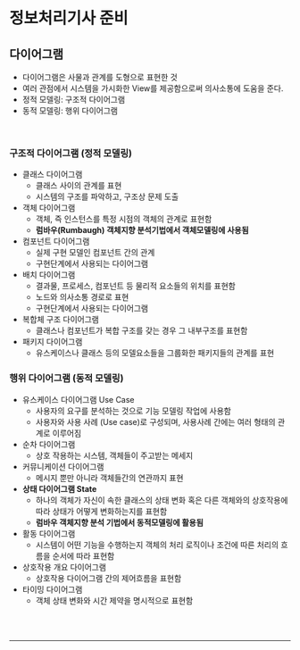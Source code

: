 # 정보처리기사 준비


## 다이어그램
- 다이어그램은 사물과 관계를 도형으로 표현한 것
- 여러 관점에서 시스템을 가시화한 View를 제공함으로써 의사소통에 도움을 준다.
- 정적 모델링: 구조적 다이어그램
- 동적 모델링: 행위 다이어그램

<br>

### 구조적 다이어그램 (정적 모델링)
- 클래스 다이어그램
   - 클래스 사이의 관계를 표현
   - 시스템의 구조를 파악하고, 구조상 문제 도출
- 객체 다이어그램
   - 객체, 즉 인스턴스를 특정 시점의 객체의 관계로 표현함
   - **럼바우(Rumbaugh) 객체지향 분석기법에서 객체모델링에 사용됨**
- 컴포넌트 다이어그램
   - 실제 구현 모델인 컴포넌트 간의 관계
   - 구현단계에서 사용되는 다이어그램
- 배치 다이어그램
   - 결과물, 프로세스, 컴포넌트 등 물리적 요소들의 위치를 표현함
   - 노드와 의사소통 경로로 표현
   - 구현단계에서 사용되는 다이어그램
- 복합체 구조 다이어그램
   - 클래스나 컴포넌트가 복합 구조를 갖는 경우 그 내부구조를 표현함
- 패키지 다이어그램
   - 유스케이스나 클래스 등의 모델요소들을 그룹화한 패키지들의 관계를 표현

### 행위 다이어그램 (동적 모델링)
- 유스케이스 다이어그램 Use Case 
   - 사용자의 요구를 분석하는 것으로 기능 모델링 작업에 사용함
   - 사용자와 사용 사례 (Use case)로 구성되며, 사용사례 간에는 여러 형태의 관계로 이루어짐
- 순차 다이어그램
   - 상호 작용하는 시스템, 객체들이 주고받는 메세지
- 커뮤니케이션 다이어그램
   - 메시지 뿐만 아니라 객체들간의 연관까지 표현
- **상태 다이어그램 State**
   - 하나의 객체가 자신이 속한 클래스의 상태 변화 혹은 다른 객체와의 상호작용에 따라 상태가 어떻게 변화하는지를 표현함
   - **럼바우 객체지향 분석 기법에서 동적모델링에 활용됨**
- 활동 다이어그램
   - 시스템이 어떤 기능을 수행하는지 객체의 처리 로직이나 조건에 따른 처리의 흐름을 순서에 따라 표현함
- 상호작용 개요 다이어그램
   - 상호작용 다이어그램 간의 제어흐름을 표현함
- 타이밍 다이어그램
   - 객체 상태 변화와 시간 제약을 명시적으로 표현함


<br><br>

---
